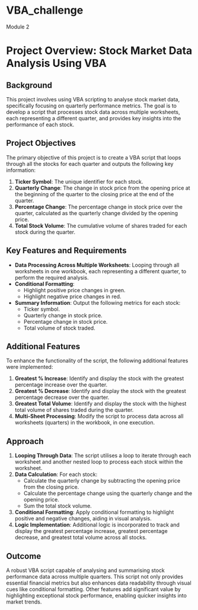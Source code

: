 # VBA_challenge
Module 2

# Project Overview: Stock Market Data Analysis Using VBA

## Background
This project involves using VBA scripting to analyse stock market data, specifically focusing on quarterly performance metrics. The goal is to develop a script that processes stock data across multiple worksheets, each representing a different quarter, and provides key insights into the performance of each stock.

## Project Objectives
The primary objective of this project is to create a VBA script that loops through all the stocks for each quarter and outputs the following key information:
1. **Ticker Symbol**: The unique identifier for each stock.
2. **Quarterly Change**: The change in stock price from the opening price at the beginning of the quarter to the closing price at the end of the quarter.
3. **Percentage Change**: The percentage change in stock price over the quarter, calculated as the quarterly change divided by the opening price.
4. **Total Stock Volume**: The cumulative volume of shares traded for each stock during the quarter.

## Key Features and Requirements
- **Data Processing Across Multiple Worksheets**: Looping through all worksheets in one workbook, each representing a different quarter, to perform the required analysis.
- **Conditional Formatting**: 
  - Highlight positive price changes in green.
  - Highlight negative price changes in red.
- **Summary Information**: Output the following metrics for each stock:
  - Ticker symbol.
  - Quarterly change in stock price.
  - Percentage change in stock price.
  - Total volume of stock traded.

## Additional Features
To enhance the functionality of the script, the following additional features were implemented:
1. **Greatest % Increase**: Identify and display the stock with the greatest percentage increase over the quarter.
2. **Greatest % Decrease**: Identify and display the stock with the greatest percentage decrease over the quarter.
3. **Greatest Total Volume**: Identify and display the stock with the highest total volume of shares traded during the quarter.
4. **Multi-Sheet Processing**: Modify the script to process data across all worksheets (quarters) in the workbook, in one execution.

## Approach
1. **Looping Through Data**: The script utilises a loop to iterate through each worksheet and another nested loop to process each stock within the worksheet.
2. **Data Calculation**: For each stock:
   - Calculate the quarterly change by subtracting the opening price from the closing price.
   - Calculate the percentage change using the quarterly change and the opening price.
   - Sum the total stock volume.
3. **Conditional Formatting**: Apply conditional formatting to highlight positive and negative changes, aiding in visual analysis.
4. **Logic Implementation**: Additional logic is incorporated to track and display the greatest percentage increase, greatest percentage decrease, and greatest total volume across all stocks.

## Outcome
A robust VBA script capable of analysing and summarising stock performance data across multiple quarters. This script not only provides essential financial metrics but also enhances data readability through visual cues like conditional formatting. Other features add significant value by highlighting exceptional stock performance, enabling quicker insights into market trends.
